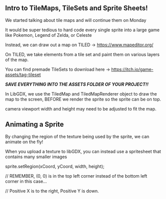 Intro to TileMaps, TileSets and Sprite Sheets!
-----------------------------------------
We started talking about tile maps and will continue them on Monday

It would be super tedious to hard code every single sprite into a large game like Pokemon, Legend of Zelda, or Celeste

Instead, we can draw out a map on TILED -> https://www.mapeditor.org/


On TILED, we take elements from a tile set and paint them on various layers of the map.

You can find premade TileSets to download here -> https://itch.io/game-assets/tag-tileset



***SAVE EVERYTHING INTO THE ASSETS FOLDER OF YOUR PROJECT!!***


In LibGDX, we use the TiledMap and TiledMapRenderer object to draw the map to the screen, BEFORE we render the sprite so the sprite can be on top.

camera viewport width and height may need to be adjusted to fit the map.

Animating a Sprite
--------------------------

By changing the region of the texture being used by the sprite, we can animate on the fly!

When you upload a texture to libGDX, you can instead use a spritesheet that contains many smaller images

sprite.setRegion(xCoord, yCoord, width, height);

// REMEMBER, (0, 0) is in the top left corner instead of the bottom left corner in this case...

// Positive X is to the right, Positive Y is down.













